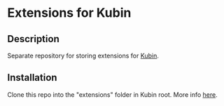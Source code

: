 # Extensions for Kubin

## Description

Separate repository for storing extensions for [Kubin](https://github.com/seruva19/kubin). 

## Installation

Clone this repo into the "extensions" folder in Kubin root. More info [here](https://github.com/seruva19/kubin/wiki/Docs).